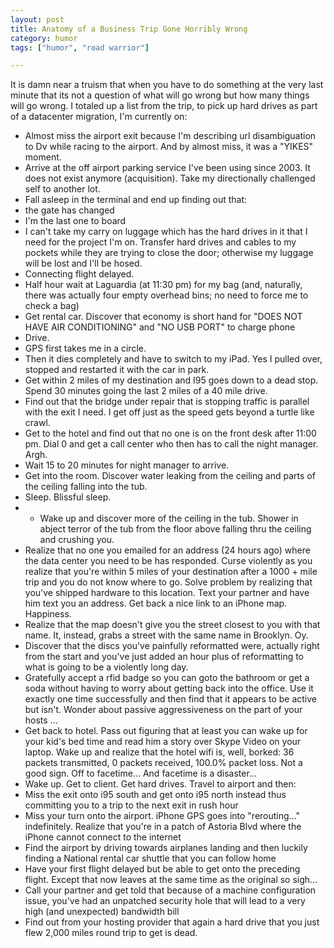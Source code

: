 ```yaml
---
layout: post
title: Anatomy of a Business Trip Gone Horribly Wrong
category: humor
tags: ["humor", "road warrior"]

---
```

It is damn near a truism that when you have to do something at the very last minute that its not a question of what will go wrong but how many things will go wrong.  I totaled up a list from the trip, to pick up hard drives as part of a datacenter migration, I'm currently on:

* Almost miss the airport exit because I'm describing url disambiguation to Dv while racing to the airport.  And by almost miss, it was a "YIKES" moment.  
* Arrive at the off airport parking service I've been using since 2003.  It does not exist anymore (acquisition).  Take my directionally challenged self to another lot.
* Fall asleep in the terminal and end up finding out that:
* the gate has changed
* I'm the last one to board
* I can't take my carry on luggage which has the hard drives in it that I need for the project I'm on.  Transfer hard drives and cables to my pockets while they are trying to close the door;  otherwise my luggage will be lost and I'll be hosed.
* Connecting flight delayed.
* Half hour wait at Laguardia (at 11:30 pm) for my bag (and, naturally, there was actually four empty overhead bins; no need to force me to check a bag)
* Get rental car.  Discover that economy is short hand for "DOES NOT HAVE AIR CONDITIONING" and "NO USB PORT" to charge phone
* Drive.  
* GPS first takes me in a circle.  
* Then it dies completely and have to switch to my iPad.  Yes I pulled over, stopped and restarted it with the car in park.
* Get within 2 miles of my destination and I95 goes down to a dead stop.  Spend 30 minutes going the last 2 miles of a 40 mile drive.  
* Find out that the bridge under repair that is stopping traffic is parallel with the exit I need.  I get off just as the speed gets beyond a turtle like crawl.
* Get to the hotel and find out that no one is on the front desk after 11:00 pm.  Dial 0 and get a call center who then has to call the night manager.  Argh.
* Wait 15 to 20 minutes for night manager to arrive.
* Get into the room.  Discover water leaking from the ceiling and parts of the ceiling falling into the tub.
* Sleep.  Blissful sleep.
* * Wake up and discover more of the ceiling in the tub.  Shower in abject terror of the tub from the floor above falling thru the ceiling and crushing you.
* Realize that no one you emailed for an address (24 hours ago) where the data center you need to be has responded.  Curse violently as you realize that you're within 5 miles of your destination after a 1000 + mile trip and you do not know where to go.  Solve problem by realizing that you've shipped hardware to this location.  Text your partner and have him text you an address.  Get back a nice link to an iPhone map.  Happiness.
* Realize that the map doesn't give you the street closest to you with that name.  It, instead, grabs a street with the same name in Brooklyn.  Oy.
* Discover that the discs you've painfully reformatted were, actually right from the start and you've just added an hour plus of reformatting to what is going to be a violently long day.
* Gratefully accept a rfid badge so you can goto the bathroom or get a soda without having to worry about getting back into the office.  Use it exactly one time successfully and then find that it appears to be active but isn't.  Wonder about passive aggressiveness on the part of your hosts …
* Get back to hotel.  Pass out figuring that at least you can wake up for your kid's bed time and read him a story over Skype Video on your laptop.  Wake up and realize that the hotel wifi is, well, borked: 36 packets transmitted, 0 packets received, 100.0% packet loss.  Not a good sign.  Off to facetime…  And facetime is a disaster…  
* Wake up.  Get to client.  Get hard drives.  Travel to airport and then:
* Miss the exit onto i95 south and get onto i95 north instead thus committing you to a trip to the next exit in rush hour
* Miss your turn onto the airport.  iPhone GPS goes into "rerouting…" indefinitely.  Realize that you're in a patch of Astoria Blvd where the iPhone cannot connect to the internet
* Find the airport by driving towards airplanes landing and then luckily finding a National rental car shuttle that you can follow home
* Have your first flight delayed but be able to get onto the preceding flight.  Except that now leaves at the same time as the original so sigh…
* Call your partner  and get told that because of a machine configuration issue, you've had an unpatched security hole that will lead to a  very high (and unexpected) bandwidth bill
* Find out from your hosting provider that again a hard drive that you just flew 2,000 miles round trip to get is dead.  